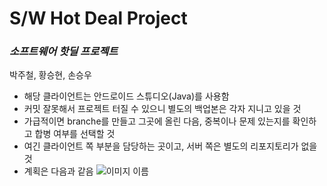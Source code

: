 # S/W Hot Deal Project
### _소프트웨어 핫딜 프로젝트_

박주철, 황승현, 손승우

- 해당 클라이언트는 안드로이드 스튜디오(Java)를 사용함
- 커밋 잘못해서 프로젝트 터질 수 있으니 별도의 백업본은 각자 지니고 있을 것
- 가급적이면 branche를 만들고 그곳에 올린 다음, 중복이나 문제 있는지를 확인하고 합병 여부를 선택할 것
- 여긴 클라이언트 쪽 부분을 담당하는 곳이고, 서버 쪽은 별도의 리포지토리가 없을 것
- 계획은 다음과 같음
 ![이미지 이름](https://i.imgur.com/XJedsLg.png)
